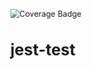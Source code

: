 ![Coverage Badge](https://img.shields.io/endpoint?url=https://gist.githubusercontent.com/allantrigo/0848564d7646ffba3eefc4822d2b4845/raw/jest-test__heads_master.json)
# jest-test
